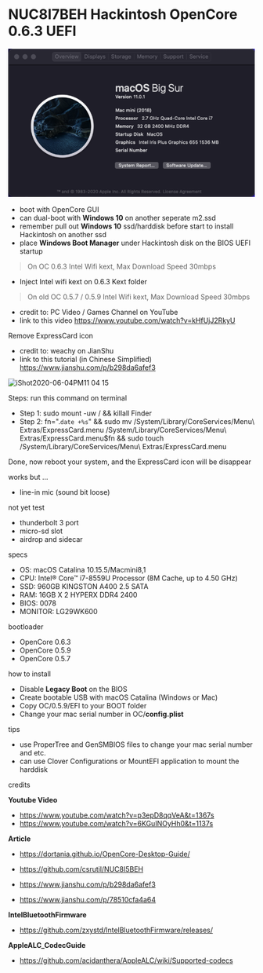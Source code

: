 # NUC8I7BEH Hackintosh OpenCore 0.6.3 UEFI

![](img.png)

* boot with OpenCore GUI
* can dual-boot with **Windows 10** on another seperate m2.ssd 
* remember pull out **Windows 10** ssd/harddisk before start to install Hackintosh on another ssd
* place **Windows Boot Manager** under Hackintosh disk on the BIOS UEFI startup

> On OC 0.6.3
Intel Wifi kext, Max Download Speed 30mbps
- Inject Intel wifi kext on 0.6.3 Kext folder

> On old OC 0.5.7 / 0.5.9 
Intel Wifi kext, Max Download Speed 30mbps
 - credit to: PC Video / Games Channel on YouTube
 - link to this video
 https://www.youtube.com/watch?v=kHfUjJ2RkyU
 
 Remove ExpressCard icon
  - credit to: weachy on JianShu
  - link to this tutorial (in Chinese Simplified)
  https://www.jianshu.com/p/b298da6afef3
  
   ![iShot2020-06-04PM11 04 15](https://user-images.githubusercontent.com/31032428/83773936-bb4f8c00-a6b7-11ea-9861-f653640f3cc7.png)
   
 Steps: run this command on terminal
  * Step 1: sudo mount -uw / && killall Finder
  * Step 2: fn=".`date +%s`" && sudo mv /System/Library/CoreServices/Menu\ Extras/ExpressCard.menu /System/Library/CoreServices/Menu\ Extras/ExpressCard.menu$fn && sudo touch /System/Library/CoreServices/Menu\ Extras/ExpressCard.menu

Done, now reboot your system, and the ExpressCard icon will be disappear

works but ...
 * line-in mic (sound bit loose)
 
not yet test
 * thunderbolt 3 port
 * micro-sd slot
 * airdrop and sidecar
 
specs
  * OS: macOS Catalina 10.15.5/Macmini8,1
  * CPU: Intel® Core™ i7-8559U Processor (8M Cache, up to 4.50 GHz)
  * SSD: 960GB KINGSTON A400 2.5 SATA
  * RAM: 16GB X 2 HYPERX DDR4 2400
  * BIOS: 0078
  * MONITOR: LG29WK600
  
bootloader
  * OpenCore 0.6.3
  * OpenCore 0.5.9
  * OpenCore 0.5.7
 
how to install
  * Disable **Legacy Boot** on the BIOS
  * Create bootable USB with macOS Catalina (Windows or Mac)
  * Copy OC/0.5.9/EFI to your BOOT folder
  * Change your mac serial number in OC/**config.plist**
  
tips
  * use ProperTree and GenSMBIOS files to change your mac serial number and etc.
  * can use Clover Configurations or MountEFI application to mount the harddisk
  
credits

**Youtube Video**
  * https://www.youtube.com/watch?v=p3epD8qqVeA&t=1367s
  * https://www.youtube.com/watch?v=6KGuINOyHh0&t=1137s
  
**Article**
  * https://dortania.github.io/OpenCore-Desktop-Guide/
  * https://github.com/csrutil/NUC8I5BEH

  * https://www.jianshu.com/p/b298da6afef3
  * https://www.jianshu.com/p/78510cfa4a64
  
**IntelBluetoothFirmware**
  * https://github.com/zxystd/IntelBluetoothFirmware/releases/
  
**AppleALC_CodecGuide**
  * https://github.com/acidanthera/AppleALC/wiki/Supported-codecs
